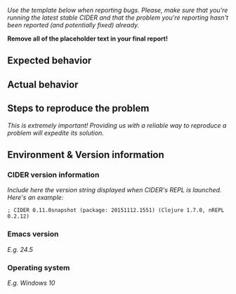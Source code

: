 *Use the template below when reporting bugs. Please, make sure that
you're running the latest stable CIDER and that the problem you're reporting
hasn't been reported (and potentially fixed) already.*

**Remove all of the placeholder text in your final report!**

## Expected behavior

## Actual behavior

## Steps to reproduce the problem

*This is extremely important! Providing us with a reliable way to reproduce
a problem will expedite its solution.*

## Environment & Version information

### CIDER version information

*Include here the version string displayed when
CIDER's REPL is launched. Here's an example:*

```
; CIDER 0.11.0snapshot (package: 20151112.1551) (Clojure 1.7.0, nREPL 0.2.12)
```

### Emacs version

*E.g. 24.5*

### Operating system

*E.g. Windows 10*
